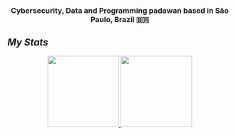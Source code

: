 <h3 align="center"> Cybersecurity, Data and Programming padawan based in São Paulo, Brazil 🇧🇷</h3>

## *My Stats* 
  
<div align="center">
  <a href="https://github.com/mweira">
  <img height="160em" src="https://github-readme-stats.vercel.app/api?username=mweira&show_icons=true&theme=github_dark&include_all_commits=true&count_private=true"/>
  <img height="160em" src="https://github-readme-stats.vercel.app/api/top-langs/?username=mweira&layout=compact&langs_count=7&theme=github_dark"/>
</div>

